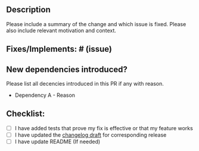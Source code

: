 ## Description

Please include a summary of the change and which issue is fixed. Please also include relevant motivation and context.

## Fixes/Implements: # (issue)

## New dependencies introduced?
Please list all decencies introduced in this PR if any with reason.
- Dependency A - Reason

## Checklist:

- [ ] I have added tests that prove my fix is effective or that my feature works
- [ ] I have updated the [changelog draft](https://github.com/gopinath-langote/1build/blob/master/docs/CHANGELOG.md) for corresponding release
- [ ] I have update README (If needed)
